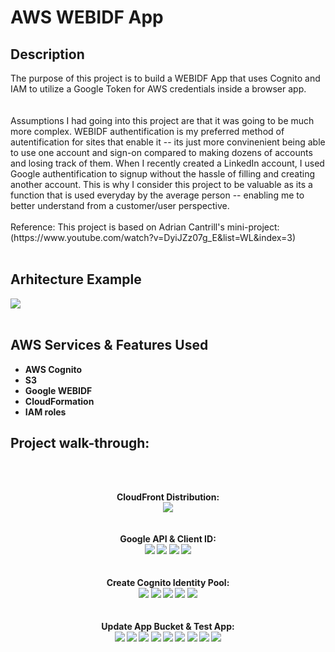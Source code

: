 <h1>AWS WEBIDF App</h1>

<h2>Description</h2>
The purpose of this project is to build a WEBIDF App that uses Cognito and IAM to utilize a Google Token for AWS credentials inside a browser app.
<br />
<br />
<br />
Assumptions I had going into this project are that it was going to be much more complex. WEBIDF authentification is my preferred method of autentification for sites that enable it -- its just more convinenient being able to use one account and sign-on compared to making dozens of accounts and losing track of them. When I recently created a LinkedIn account, I used Google authentification to signup without the hassle of filling and creating another account. This is why I consider this project to be valuable as its a function that is used everyday by the average person -- enabling me to better understand from a customer/user perspective.
<br />
<br />
Reference: This project is based on Adrian Cantrill's mini-project:  (https://www.youtube.com/watch?v=DyiJZz07g_E&list=WL&index=3)
<br />
<br />
<h2>Arhitecture Example</h2>
<img src="https://i.imgur.com/Td6mfju.png"/>
<br />
<br />

<h2>AWS Services & Features Used</h2>

- <b>AWS Cognito</b>
- <b>S3<b>
- <b>Google WEBIDF</b>
- <b>CloudFormation<b>
- <b>IAM roles<b>


<h2>Project walk-through:</h2>
<br />
<br />
<p align="center">
CloudFront Distribution: <br/>
<img src="https://i.imgur.com/3LAuwBW.png"/>
<br />
<br />
<br /> 
Google API & Client ID:  <br/>
<img src="https://i.imgur.com/mZR4Moe.png"/>
<img src="https://i.imgur.com/01POYGu.png"/>
<img src="https://i.imgur.com/63AWyYk.png"/>
<img src="https://i.imgur.com/OcUV50m.png"/>
<br />
<br />
<br />
Create Cognito Identity Pool: <br/>
<img src="https://i.imgur.com/5glGY7n.png"/>
<img src="https://i.imgur.com/c73BbDG.png"/>
<img src="https://i.imgur.com/I0MlMae.png"/>
<img src="https://i.imgur.com/K8YHkzd.png"/>
<img src="https://i.imgur.com/FRBiOvS.png"/>
<br />
<br />
<br /> 
Update App Bucket & Test App:  <br/>
<img src="https://i.imgur.com/RYKfSlx.png"/>
<img src="https://i.imgur.com/wYvzSDU.png"/>
<img src="https://i.imgur.com/ty2fZQr.png"/>
<img src="https://i.imgur.com/SkxrI9F.png"/>
<img src="https://i.imgur.com/iGhJGVQ.png"/>
<img src="https://i.imgur.com/MISlmiu.png"/>
<img src="https://i.imgur.com/IEXuI5O.png"/>
<img src="https://i.imgur.com/RyxlwQS.png"/>
<img src="https://i.imgur.com/qP8yQJe.png"/>
<br />
<br />
</p>

<!--
 ```diff
- text in red
+ text in green
! text in orange
# text in gray
@@ text in purple (and bold)@@
```
--!>
